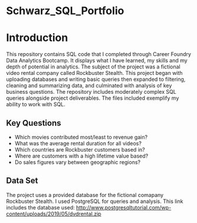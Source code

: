 # Schwarz_SQL_Portfolio
# Introduction
This repository contains SQL code that I completed through Career Foundry Data Analytics Bootcamp. It displays what I have learned, my skills and my depth of potential in analytics. The subject of the project was a fictional video rental company called Rockbuster Stealth. This project began with uploading databases and writing basic queries then expanded to filtering, cleaning and summarizing data, and culminated with analysis of key business questions.  The repository includes moderately complex SQL queries alongside project deliverables. The files included exemplify my ability to work with SQL.
## Key Questions
- Which movies contributed most/least to revenue gain?
- What was the average rental duration for all videos?
- Which countries are Rockbuster customers based in?
- Where are customers with a high lifetime value based?
- Do sales figures vary between geographic regions?
## Data Set
The project uses a provided database for the fictional comapany Rockbuster Stealth. I used PostgreSQL for queries and analysis.
This link includes the database used: http://www.postgresqltutorial.com/wp-content/uploads/2019/05/dvdrental.zip
